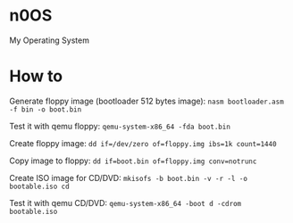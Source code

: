 # n0OS
My Operating System

# How to

Generate floppy image (bootloader 512 bytes image):
``` nasm bootloader.asm -f bin -o boot.bin ```

Test it with qemu floppy:
``` qemu-system-x86_64 -fda boot.bin ```

Create floppy image:
``` dd if=/dev/zero of=floppy.img ibs=1k count=1440 ```

Copy image to floppy:
``` dd if=boot.bin of=floppy.img conv=notrunc ```

Create ISO image for CD/DVD:
``` mkisofs -b boot.bin -v -r -l -o bootable.iso cd ```

Test it with qemu CD/DVD:
``` qemu-system-x86_64 -boot d -cdrom bootable.iso ```
